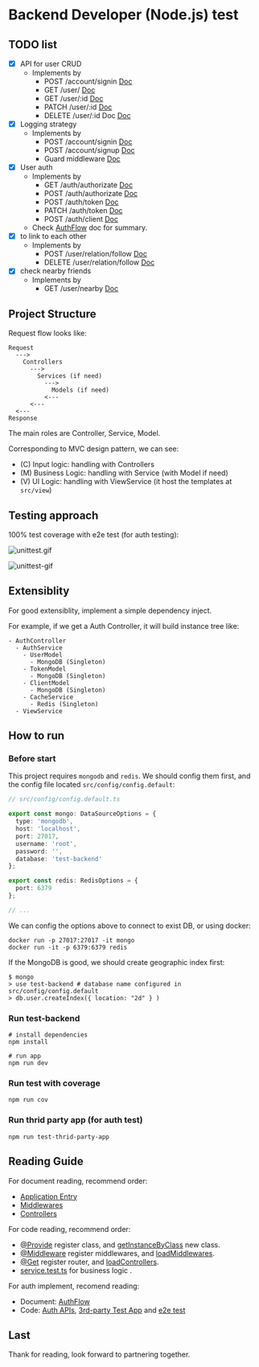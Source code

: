 # Backend Developer (Node.js) test

## TODO list

- [x] API for user CRUD
  - Implements by
    - POST    /account/signin [Doc](https://lellansin.github.io/test-backend/classes/controller_account.AccountController.html#signInPage)
    - GET     /user/ [Doc](https://lellansin.github.io/test-backend/classes/controller_user.UserController.html#getList)
    - GET     /user/:id [Doc](https://lellansin.github.io/test-backend/classes/controller_user.UserController.html#getById)
    - PATCH   /user/:id [Doc](https://lellansin.github.io/test-backend/classes/controller_user.UserController.html#update)
    - DELETE  /user/:id	Doc [Doc](https://lellansin.github.io/test-backend/classes/controller_user.UserController.html#delete)
- [x] Logging strategy
  - Implements by
    - POST    /account/signin [Doc](https://lellansin.github.io/test-backend/classes/controller_account.AccountController.html#signIn)
    - POST    /account/signup [Doc](https://lellansin.github.io/test-backend/classes/controller_account.AccountController.html#signUp)
    - Guard middleware [Doc](https://lellansin.github.io/test-backend/modules/middleware_loginRedirect.html)
- [x] User auth
  - Implements by
    - GET    /auth/authorizate [Doc](https://lellansin.github.io/test-backend/classes/controller_auth.AuthController.html#renderPage)
    - POST   /auth/authorizate [Doc](https://lellansin.github.io/test-backend/classes/controller_auth.AuthController.html#authorizate)
    - POST   /auth/token       [Doc](https://lellansin.github.io/test-backend/classes/controller_auth.AuthController.html#accessToken)
    - PATCH  /auth/token       [Doc](https://lellansin.github.io/test-backend/classes/controller_auth.AuthController.html#refreshToken)
    - POST   /auth/client      [Doc](https://lellansin.github.io/test-backend/classes/controller_auth.AuthController.html#createClient)
  - Check [AuthFlow](https://lellansin.github.io/test-backend/modules/controller_auth.html#simple-authflow) doc for summary.
- [x] to link to each other
  - Implements by
    - POST   /user/relation/follow [Doc](https://lellansin.github.io/test-backend/classes/controller_user.UserController.html#follow)
    - DELETE /user/relation/follow [Doc](https://lellansin.github.io/test-backend/classes/controller_user.UserController.html#unfollow)
- [X] check nearby friends
  - Implements by
    - GET /user/nearby [Doc](https://lellansin.github.io/test-backend/classes/controller_user.UserController.html#getNearbyList)

## Project Structure

Request flow looks like:

```
Request
  --->
    Controllers
      --->
        Services (if need)
          --->
            Models (if need)
          <---
      <---
  <---
Response
```

The main roles are Controller, Service, Model.

Corresponding to MVC design pattern, we can see:

- (C) Input logic: handling with Controllers
- (M) Business Logic: handling with Service (with Model if need)
- (V) UI Logic: handling with ViewService (it host the templates at `src/view`)

## Testing approach

100% test coverage with e2e test (for auth testing):

![unittest.gif](https://github.com/Lellansin/test-backend/raw/master/asserts/unittest.gif)

![unittest-gif](https://github.com/Lellansin/test-backend/raw/master/asserts/unittest.gif)

## Extensiblity

For good extensiblity, implement a simple dependency inject.

For example, if we get a Auth Controller, it will build instance tree like:

```
- AuthController
  - AuthService
    - UserModel
      - MongoDB (Singleton)
    - TokenModel
      - MongoDB (Singleton)
    - ClientModel
      - MongoDB (Singleton)
    - CacheService
      - Redis (Singleton)
  - ViewService
```

## How to run

### Before start

This project requires `mongodb` and `redis`. We should config them first, and the
config file located `src/config/config.default`:

```typescript
// src/config/config.default.ts

export const mongo: DataSourceOptions = {
  type: 'mongodb',
  host: 'localhost',
  port: 27017,
  username: 'root',
  password: '',
  database: 'test-backend'
};

export const redis: RedisOptions = {
  port: 6379
};

// ...
```

We can config the options above to connect to exist DB, or using docker:

```
docker run -p 27017:27017 -it mongo
docker run -it -p 6379:6379 redis
```

If the MongoDB is good, we should create geographic index first:

```shell
$ mongo
> use test-backend # database name configured in src/config/config.default
> db.user.createIndex({ location: "2d" } )
```

### Run test-backend

```shell
# install dependencies
npm install

# run app
npm run dev
```

### Run test with coverage

```shell
npm run cov
```

### Run thrid party app (for auth test)

```shell
npm run test-thrid-party-app
```

## Reading Guide

For document reading, recommend order:

- [Application Entry](https://lellansin.github.io/test-backend/modules/Application.html)
- [Middlewares](https://lellansin.github.io/test-backend/modules/middleware.html)
- [Controllers](https://lellansin.github.io/test-backend/modules/controller.html)

For code reading, recommend order:

- [@Provide](https://github.com/Lellansin/test-backend/blob/master/src/util/container.ts#L199) register class, and [getInstanceByClass](https://github.com/Lellansin/test-backend/blob/master/src/util/container.ts#L199) new class.
- [@Middleware]() register middlewares, and [loadMiddlewares](https://github.com/Lellansin/test-backend/blob/master/src/util/web.ts#L62).
- [@Get](https://github.com/Lellansin/test-backend/blob/master/src/util/web.ts#L176) register router, and [loadControllers](https://github.com/Lellansin/test-backend/blob/master/src/util/web.ts#L79).
- [service.test.ts](https://github.com/Lellansin/test-backend/blob/master/test/service.test.ts) for business logic .

For auth implement, recomend reading: 

- Document: [AuthFlow](https://lellansin.github.io/test-backend/modules/controller_auth.html#simple-authflow)
- Code: [Auth APIs](https://github.com/Lellansin/test-backend/blob/master/src/controller/auth.ts), [3rd-party Test App](https://github.com/Lellansin/test-backend/blob/master/test/thridPartyApp.ts) and [e2e test](https://github.com/Lellansin/test-backend/blob/master/test/api.test.ts#L345)

## Last

Thank for reading, look forward to partnering together.
